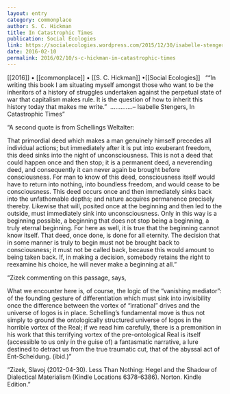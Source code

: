 ```yaml
---
layout: entry
category: commonplace
author: S. C. Hickman
title: In Catastrophic Times
publication: Social Ecologies
link: https://socialecologies.wordpress.com/2015/12/30/isabelle-stengers-in-catastrophic-times/
date: 2016-02-10
permalink: 2016/02/10/s-c-hickman-in-catastrophic-times
---
```


[[2016]] • [[commonplace]] • [[S. C. Hickman]] •[[Social Ecologies]]
 
““In writing this book I am situating myself amongst those who want to be the inheritors of a history of struggles undertaken against the perpetual state of war that capitalism makes rule. It is the question of how to inherit this history today that makes me write.” 
………….– Isabelle Stengers, In Catastrophic Times”

“A second quote is from Schellings Weltalter:

That primordial deed which makes a man genuinely himself precedes all individual actions; but immediately after it is put into exuberant freedom, this deed sinks into the night of unconsciousness. This is not a deed that could happen once and then stop; it is a permanent deed, a neverending deed, and consequently it can never again be brought before consciousness. For man to know of this deed, consciousness itself would have to return into nothing, into boundless freedom, and would cease to be consciousness. This deed occurs once and then immediately sinks back into the unfathomable depths; and nature acquires permanence precisely thereby. Likewise that will, posited once at the beginning and then led to the outside, must immediately sink into unconsciousness. Only in this way is a beginning possible, a beginning that does not stop being a beginning, a truly eternal beginning. For here as well, it is true that the beginning cannot know itself. That deed, once done, is done for all eternity. The decision that in some manner is truly to begin must not be brought back to consciousness; it must not be called back, because this would amount to being taken back. If, in making a decision, somebody retains the right to reexamine his choice, he will never make a beginning at all.”

“Zizek commenting on this passage, says,

What we encounter here is, of course, the logic of the “vanishing mediator”: of the founding gesture of differentiation which must sink into invisibility once the difference between the vortex of “irrational” drives and the universe of logos is in place. Schelling’s fundamental move is thus not simply to ground the ontologically structured universe of logos in the horrible vortex of the Real; if we read him carefully, there is a premonition in his work that this terrifying vortex of the pre-ontological Real is itself (accessible to us only in the guise of) a fantasmatic narrative, a lure destined to detract us from the true traumatic cut, that of the abyssal act of Ent-Scheidung. (ibid.)”

“Zizek, Slavoj (2012-04-30). Less Than Nothing: Hegel and the Shadow of Dialectical Materialism (Kindle Locations 6378-6386). Norton. Kindle Edition.”
